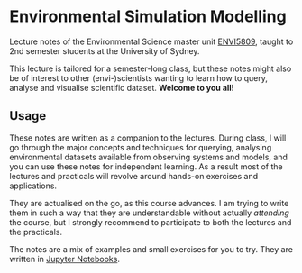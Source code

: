# Environmental Simulation Modelling

Lecture notes of the Environmental Science master unit [ENVI5809](https://www.sydney.edu.au/courses/units-of-study/2021/envi/envi5809.html), taught to 2nd semester students at the University of Sydney.

This lecture is tailored for a semester-long class, but these notes might also be of interest to other (envi-)scientists wanting to learn how to query, analyse and visualise scientific dataset. **Welcome to you all!**

## Usage

These notes are written as a companion to the lectures. During class, I will go through the major concepts and techniques for querying, analysing environmental datasets available from observing systems and models, and you can use these notes for independent learning. As a result most of the lectures and practicals will revolve around hands-on exercises and applications.

They are actualised on the go, as this course advances. I am trying to write them in such a way that they are understandable without actually *attending* the course, but I strongly recommend to participate to both the lectures and the practicals.

The notes are a mix of examples and small exercises for you to try. They are written in [Jupyter Notebooks](https://jupyter-notebook.readthedocs.io).
